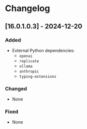 # Changelog

## [16.0.1.0.3] - 2024-12-20

### Added
- External Python dependencies:
    - `openai`
    - `replicate`
    - `ollama`
    - `anthropic`
    - `typing-extensions`

### Changed
- None

### Fixed
- None